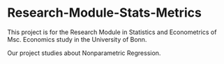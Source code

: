 # Research-Module-Stats-Metrics

This project is for the Research Module in Statistics and Econometrics of Msc. Economics study in the University of Bonn.

Our project studies about Nonparametric Regression.